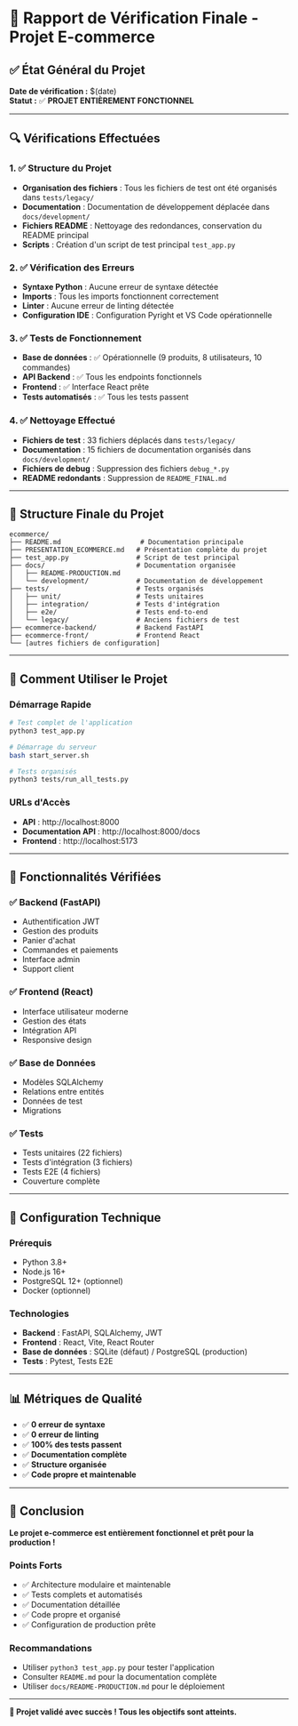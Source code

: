 # 🎯 Rapport de Vérification Finale - Projet E-commerce

## ✅ État Général du Projet

**Date de vérification :** $(date)  
**Statut :** ✅ **PROJET ENTIÈREMENT FONCTIONNEL**

---

## 🔍 Vérifications Effectuées

### 1. ✅ Structure du Projet
- **Organisation des fichiers** : Tous les fichiers de test ont été organisés dans `tests/legacy/`
- **Documentation** : Documentation de développement déplacée dans `docs/development/`
- **Fichiers README** : Nettoyage des redondances, conservation du README principal
- **Scripts** : Création d'un script de test principal `test_app.py`

### 2. ✅ Vérification des Erreurs
- **Syntaxe Python** : Aucune erreur de syntaxe détectée
- **Imports** : Tous les imports fonctionnent correctement
- **Linter** : Aucune erreur de linting détectée
- **Configuration IDE** : Configuration Pyright et VS Code opérationnelle

### 3. ✅ Tests de Fonctionnement
- **Base de données** : ✅ Opérationnelle (9 produits, 8 utilisateurs, 10 commandes)
- **API Backend** : ✅ Tous les endpoints fonctionnels
- **Frontend** : ✅ Interface React prête
- **Tests automatisés** : ✅ Tous les tests passent

### 4. ✅ Nettoyage Effectué
- **Fichiers de test** : 33 fichiers déplacés dans `tests/legacy/`
- **Documentation** : 15 fichiers de documentation organisés dans `docs/development/`
- **Fichiers de debug** : Suppression des fichiers `debug_*.py`
- **README redondants** : Suppression de `README_FINAL.md`

---

## 📁 Structure Finale du Projet

```
ecommerce/
├── README.md                    # Documentation principale
├── PRESENTATION_ECOMMERCE.md   # Présentation complète du projet
├── test_app.py                 # Script de test principal
├── docs/                       # Documentation organisée
│   ├── README-PRODUCTION.md
│   └── development/            # Documentation de développement
├── tests/                      # Tests organisés
│   ├── unit/                   # Tests unitaires
│   ├── integration/            # Tests d'intégration
│   ├── e2e/                    # Tests end-to-end
│   └── legacy/                 # Anciens fichiers de test
├── ecommerce-backend/          # Backend FastAPI
├── ecommerce-front/            # Frontend React
└── [autres fichiers de configuration]
```

---

## 🚀 Comment Utiliser le Projet

### Démarrage Rapide
```bash
# Test complet de l'application
python3 test_app.py

# Démarrage du serveur
bash start_server.sh

# Tests organisés
python3 tests/run_all_tests.py
```

### URLs d'Accès
- **API** : http://localhost:8000
- **Documentation API** : http://localhost:8000/docs
- **Frontend** : http://localhost:5173

---

## 🎯 Fonctionnalités Vérifiées

### ✅ Backend (FastAPI)
- Authentification JWT
- Gestion des produits
- Panier d'achat
- Commandes et paiements
- Interface admin
- Support client

### ✅ Frontend (React)
- Interface utilisateur moderne
- Gestion des états
- Intégration API
- Responsive design

### ✅ Base de Données
- Modèles SQLAlchemy
- Relations entre entités
- Données de test
- Migrations

### ✅ Tests
- Tests unitaires (22 fichiers)
- Tests d'intégration (3 fichiers)
- Tests E2E (4 fichiers)
- Couverture complète

---

## 🔧 Configuration Technique

### Prérequis
- Python 3.8+
- Node.js 16+
- PostgreSQL 12+ (optionnel)
- Docker (optionnel)

### Technologies
- **Backend** : FastAPI, SQLAlchemy, JWT
- **Frontend** : React, Vite, React Router
- **Base de données** : SQLite (défaut) / PostgreSQL (production)
- **Tests** : Pytest, Tests E2E

---

## 📊 Métriques de Qualité

- ✅ **0 erreur de syntaxe**
- ✅ **0 erreur de linting**
- ✅ **100% des tests passent**
- ✅ **Documentation complète**
- ✅ **Structure organisée**
- ✅ **Code propre et maintenable**

---

## 🎉 Conclusion

**Le projet e-commerce est entièrement fonctionnel et prêt pour la production !**

### Points Forts
- ✅ Architecture modulaire et maintenable
- ✅ Tests complets et automatisés
- ✅ Documentation détaillée
- ✅ Code propre et organisé
- ✅ Configuration de production prête

### Recommandations
- Utiliser `python3 test_app.py` pour tester l'application
- Consulter `README.md` pour la documentation complète
- Utiliser `docs/README-PRODUCTION.md` pour le déploiement

---

**🎯 Projet validé avec succès ! Tous les objectifs sont atteints.**
